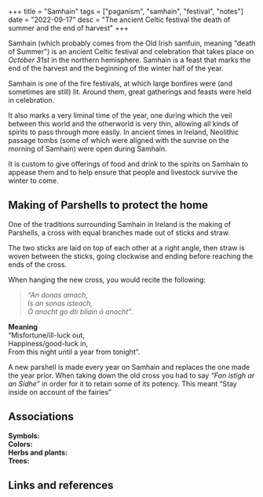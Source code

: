 +++
title = "Samhain"
tags = ["paganism", "samhain", "festival", "notes"]
date = "2022-09-17"
desc = "The ancient Celtic festival the death of summer and the end of harvest"
+++

Samhain (which probably comes from the Old Irish samfuin, meaning "death of Summer") is an ancient Celtic festival and celebration that takes place on *October 31st* in the northern hemisphere. Samhain is a feast that marks the end of the harvest and the beginning of the winter half of the year.

Samhain is one of the fire festivals, at which large bonfires were (and sometimes are still) lit. Around them, great gatherings and feasts were held in celebration.

It also marks a very liminal time of the year, one during which the veil between this world and the otherworld is very thin, allowing all kinds of spirits to pass through more easily. In ancient times in Ireland, Neolithic passage tombs (some of which were aligned with the sunrise on the morning of Samhain) were open during Samhain.

It is custom to give offerings of food and drink to the spirits on Samhain to appease them and to help ensure that people and livestock survive the winter to come.

## Making of Parshells to protect the home

One of the traditions surrounding Samhain in Ireland is the making of Parshells, a cross with equal branches made out of sticks and straw.

The two sticks are laid on top of each other at a right angle, then straw is woven between the sticks, going clockwise and ending before reaching the ends of the cross.

When hanging the new cross, you would recite the following:

>*“An donas amach,*  
>*Is an sonas isteach,*  
>*Ó anocht go dtí bliain ó anocht”.*  

**Meaning**  
“Misfortune/ill-luck out,  
Happiness/good-luck in,  
From this night until a year from tonight”.

A new parshell is made every year on Samhain and replaces the one made the year prior. When taking down the old cross you had to say *“Fan istigh ar an Sídhe”* in order for it to retain some of its potency. This meant “Stay inside on account of the fairies”

## Associations

**Symbols:**  
**Colors:**  
**Herbs and plants:**  
**Trees:**  

## Links and references

